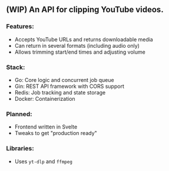 ## (WIP) An API for clipping YouTube videos.

### Features:
- Accepts YouTube URLs and returns downloadable media
- Can return in several formats (including audio only)
- Allows trimming start/end times and adjusting volume 

### Stack:
- Go: Core logic and concurrent job queue
- Gin: REST API framework with CORS support
- Redis: Job tracking and state storage
- Docker: Containerization 

### Planned:
- Frontend written in Svelte
- Tweaks to get "production ready"

### Libraries:
- Uses `yt-dlp` and `ffmpeg`
